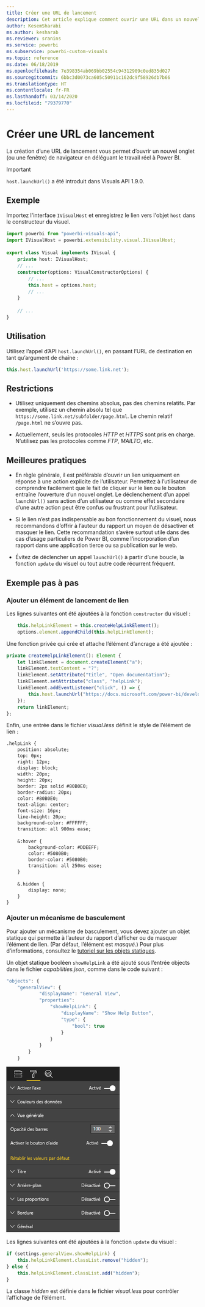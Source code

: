 ```yaml
---
title: Créer une URL de lancement
description: Cet article explique comment ouvrir une URL dans un nouvel onglet en utilisant les visuels Power BI.
author: KesemSharabi
ms.author: kesharab
ms.reviewer: sranins
ms.service: powerbi
ms.subservice: powerbi-custom-visuals
ms.topic: reference
ms.date: 06/18/2019
ms.openlocfilehash: 7e398354ab069bb02554c94312909c0ed835d027
ms.sourcegitcommit: 6bbc3d0073ca605c50911c162dc9f58926db7b66
ms.translationtype: HT
ms.contentlocale: fr-FR
ms.lasthandoff: 03/14/2020
ms.locfileid: "79379770"
---
```

# <a name="create-a-launch-url"></a>Créer une URL de lancement

La création d’une URL de lancement vous permet d’ouvrir un nouvel onglet (ou une fenêtre) de navigateur en déléguant le travail réel à Power BI.

> [!IMPORTANT]
> `host.launchUrl()` a été introduit dans Visuals API 1.9.0.

## <a name="sample"></a>Exemple

Importez l'interface `IVisualHost` et enregistrez le lien vers l'objet `host` dans le constructeur du visuel.

```typescript
import powerbi from "powerbi-visuals-api";
import IVisualHost = powerbi.extensibility.visual.IVisualHost;

export class Visual implements IVisual {
    private host: IVisualHost;
    // ...
    constructor(options: VisualConstructorOptions) {
        // ...
        this.host = options.host;
        // ...
    }

    // ...
}
```

## <a name="usage"></a>Utilisation

Utilisez l’appel d’API `host.launchUrl()`, en passant l’URL de destination en tant qu’argument de chaîne :

```typescript
this.host.launchUrl('https://some.link.net');
```

## <a name="restrictions"></a>Restrictions

* Utilisez uniquement des chemins absolus, pas des chemins relatifs. Par exemple, utilisez un chemin absolu tel que `https://some.link.net/subfolder/page.html`. Le chemin relatif `/page.html` ne s’ouvre pas.

* Actuellement, seuls les protocoles *HTTP* et *HTTPS* sont pris en charge. N’utilisez pas les protocoles comme *FTP*, *MAILTO*, etc.

## <a name="best-practices"></a>Meilleures pratiques

* En règle générale, il est préférable d’ouvrir un lien uniquement en réponse à une action explicite de l’utilisateur. Permettez à l’utilisateur de comprendre facilement que le fait de cliquer sur le lien ou le bouton entraîne l’ouverture d’un nouvel onglet. Le déclenchement d’un appel `launchUrl()` sans action d’un utilisateur ou comme effet secondaire d’une autre action peut être confus ou frustrant pour l’utilisateur.

* Si le lien n’est pas indispensable au bon fonctionnement du visuel, nous recommandons d’offrir à l’auteur du rapport un moyen de désactiver et masquer le lien. Cette recommandation s’avère surtout utile dans des cas d’usage particuliers de Power BI, comme l’incorporation d’un rapport dans une application tierce ou sa publication sur le web.

* Évitez de déclencher un appel `launchUrl()` à partir d’une boucle, la fonction `update` du visuel ou tout autre code récurrent fréquent.

## <a name="a-step-by-step-example"></a>Exemple pas à pas

### <a name="add-a-link-launching-element"></a>Ajouter un élément de lancement de lien

Les lignes suivantes ont été ajoutées à la fonction `constructor` du visuel :

```typescript
    this.helpLinkElement = this.createHelpLinkElement();
    options.element.appendChild(this.helpLinkElement);
```

Une fonction privée qui crée et attache l’élément d’ancrage a été ajoutée :

```typescript
private createHelpLinkElement(): Element {
    let linkElement = document.createElement("a");
    linkElement.textContent = "?";
    linkElement.setAttribute("title", "Open documentation");
    linkElement.setAttribute("class", "helpLink");
    linkElement.addEventListener("click", () => {
        this.host.launchUrl("https://docs.microsoft.com/power-bi/developer/visuals/custom-visual-develop-tutorial");
    });
    return linkElement;
};
```

Enfin, une entrée dans le fichier *visual.less* définit le style de l’élément de lien :

```less
.helpLink {
    position: absolute;
    top: 0px;
    right: 12px;
    display: block;
    width: 20px;
    height: 20px;
    border: 2px solid #80B0E0;
    border-radius: 20px;
    color: #80B0E0;
    text-align: center;
    font-size: 16px;
    line-height: 20px;
    background-color: #FFFFFF;
    transition: all 900ms ease;

    &:hover {
        background-color: #DDEEFF;
        color: #5080B0;
        border-color: #5080B0;
        transition: all 250ms ease;
    }

    &.hidden {
        display: none;
    }
}
```

### <a name="add-a-toggling-mechanism"></a>Ajouter un mécanisme de basculement

Pour ajouter un mécanisme de basculement, vous devez ajouter un objet statique qui permette à l’auteur du rapport d’afficher ou de masquer l’élément de lien. (Par défaut, l’élément est *masqué*.) Pour plus d’informations, consultez le [tutoriel sur les objets statiques](https://microsoft.github.io/PowerBI-visuals/docs/concepts/objects-and-properties).

Un objet statique booléen `showHelpLink` a été ajouté sous l’entrée objects dans le fichier *capabilities.json*, comme dans le code suivant :

```typescript
"objects": {
    "generalView": {
            "displayName": "General View",
            "properties":
                "showHelpLink": {
                    "displayName": "Show Help Button",
                    "type": {
                        "bool": true
                    }
                }
            }
        }
    }
```

![Basculement de l’URL de lancement](media/launch-url/launchurl-toggle.png)

Les lignes suivantes ont été ajoutées à la fonction `update` du visuel :

```typescript
if (settings.generalView.showHelpLink) {
    this.helpLinkElement.classList.remove("hidden");
} else {
    this.helpLinkElement.classList.add("hidden");
}
```

La classe *hidden* est définie dans le fichier *visual.less* pour contrôler l’affichage de l’élément.